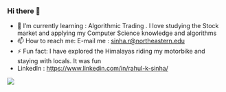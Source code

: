 ### Hi there 👋

<!--
**rahulsinha1/rahulsinha1** is a ✨ _special_ ✨ repository because its `README.md` (this file) appears on your GitHub profile.

Here are some ideas to get you started:

- 🔭 I’m currently working on ...
- 👯 I’m looking to collaborate on ...
- 🤔 I’m looking for help with ...
- 💬 Ask me about ...

-->
- 🌱 I’m currently learning : Algorithmic Trading . I love studying the Stock market and applying my Computer Science knowledge and algorithms
- 📫 How to reach me: E-mail me : sinha.r@northeastern.edu 
- ⚡ Fun fact: I have explored the Himalayas riding my motorbike and staying with locals. It was fun
- LinkedIn :  https://www.linkedin.com/in/rahul-k-sinha/

![](https://komarev.com/ghpvc/?username=rahulsinha1)
